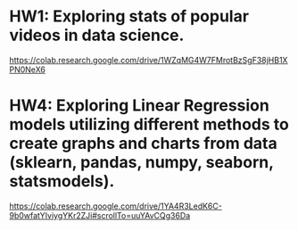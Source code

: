 # HW1: Exploring stats of popular videos in data science. 
https://colab.research.google.com/drive/1WZqMG4W7FMrotBzSgF38jHB1XPN0NeX6

# HW4: Exploring Linear Regression models utilizing different methods to create graphs and charts from data (sklearn, pandas, numpy, seaborn, statsmodels).
https://colab.research.google.com/drive/1YA4R3LedK6C-9b0wfatYIviygYKr2ZJi#scrollTo=uuYAvCQg36Da
